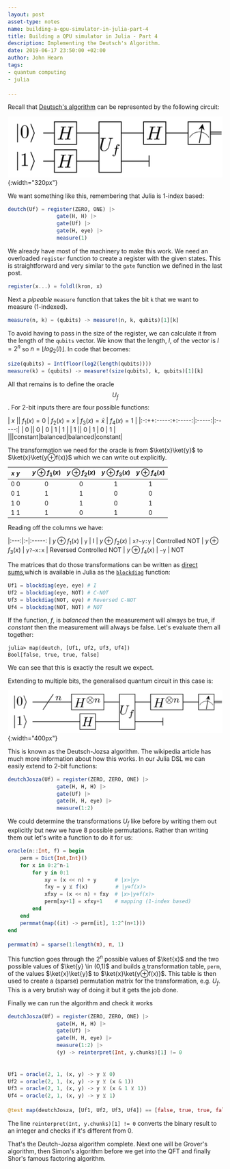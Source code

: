 ```yaml
---
layout: post
asset-type: notes
name: building-a-qpu-simulator-in-julia-part-4
title: Building a QPU simulator in Julia - Part 4
description: Implementing the Deutsch's Algorithm.
date: 2019-06-17 23:50:00 +02:00
author: John Hearn
tags:
- quantum computing
- julia

---
```


Recall that [Deutsch's algorithm](deutsch-jozsa-algorithm) can be represented by the following circuit:

![Deutsch's algorithm circuit](/assets/images/deutschs-circuit.png){:width="320px"}

We want something like this, remembering that Julia is 1-index based:

```julia
deutch(Uf) = register(ZERO, ONE) |>
                gate(H, H) |>
                gate(Uf) |>
                gate(H, eye) |>
                measure(1)
```

We already have most of the machinery to make this work. We need an overloaded `register` function to create a register with the given states. This is straightforward and very similar to the `gate` function we defined in the last post.

```julia
register(x...) = foldl(kron, x)
```

Next a *pipeable* `measure` function that takes the bit `k` that we want to measure (1-indexed).

```julia
measure(n, k) = (qubits) -> measure!(n, k, qubits)[1][k]
```

To avoid having to pass in the size of the register, we can calculate it from the length of the `qubits` vector. We know that the length, $l$, of the vector is $l=2^{n}$ so $n=\lfloor log_{2}(l) \rfloor$. In code that becomes:

```julia
size(qubits) = Int(floor(log2(length(qubits))))
measure(k) = (qubits) -> measure!(size(qubits), k, qubits)[1][k]
```

All that remains is to define the oracle $$U_{f}$$. For 2-bit inputs there are four possible functions:


| $x$ || $f_1(x)=0$ | $f_2(x)=x$ | $f_3(x)=\bar{x}$ | $f_4(x)=1$ |
|:-:++:-----:+:-----:|:-----:|:-----:|
| 0 || 0     | 0     | 1     | 1     |
| 1 || 0     | 1     | 0     | 1     |
|||constant|balanced|balanced|constant|

The transformation we need for the oracle is from $\ket{x}\ket{y}$ to $\ket{x}\ket{y⊕f(x)}$ which we can write out explicitly.

| $x$ $y$ || $y⊕f_1(x)$ | $y⊕f_2(x)$ | $y⊕f_3(x)$ | $y⊕f_4(x)$ |
|:---:|-|:-----:|:-----:|:-----:|:-----:|
| 0 0 || 0     | 0     | 1     | 1     |
| 0 1 || 1     | 1     | 0     | 0     |
| 1 0 || 0     | 1     | 0     | 1     |
| 1 1 || 1     | 0     | 1     | 0     |

Reading off the columns we have:

|:---:|:-|:-----:
| $y⊕f_1(x)$ | `y` | I
| $y⊕f_2(x)$ | `x?~y:y` | Controlled NOT
| $y⊕f_3(x)$ | `y?~x:x` | Reversed Controlled NOT
| $y⊕f_4(x)$ | `~y` | NOT

The matrices that do those transformations can be written as [direct sums](https://en.wikipedia.org/wiki/Matrix_addition#Direct_sum),which is available in Julia as the [`blockdiag`](https://docs.julialang.org/en/v1/stdlib/SparseArrays/index.html#SparseArrays.blockdiag) function:

```julia
Uf1 = blockdiag(eye, eye) # I
Uf2 = blockdiag(eye, NOT) # C-NOT
Uf3 = blockdiag(NOT, eye) # Reversed C-NOT
Uf4 = blockdiag(NOT, NOT) # NOT
```

If the function, $f$, is *balanced* then the measurement will always be true, if *constant* then the measurement will always be false. Let's evaluate them all together:

```console
julia> map(deutch, [Uf1, Uf2, Uf3, Uf4])
Bool[false, true, true, false]
```

We can see that this is exactly the result we expect.

Extending to multiple bits, the generalised quantum circuit in this case is:

![Deutsch-Jozsa algorithm circuit](/assets/images/deutsch-jozsa-circuit.png){:width="400px"}

This is known as the Deutsch-Jozsa algorithm. The wikipedia article has much more information about how this works. In our Julia DSL we can easily extend to 2-bit functions:

```julia
deutchJosza(Uf) = register(ZERO, ZERO, ONE) |>
                gate(H, H, H) |>
                gate(Uf) |>
                gate(H, H, eye) |>
                measure(1:2)
```

We could determine the transformations $U_f$ like before by writing them out explicitly but new we have 8 possible permutations. Rather than writing them out let's write a function to do it for us:

```julia
oracle(n::Int, f) = begin
    perm = Dict{Int,Int}()
    for x in 0:2^n-1
        for y in 0:1
            xy = (x << n) + y      # |x>|y>
            fxy = y ⊻ f(x)         # |y⊕f(x)>
            xfxy = (x << n) + fxy  # |x>|y⊕f(x)>
            perm[xy+1] = xfxy+1    # mapping (1-index based)
        end
    end
    permmat(map((it) -> perm[it], 1:2^(n+1)))
end

permmat(π) = sparse(1:length(π), π, 1)
```

This function goes through the $2^n$ possible values of $\ket{x}$ and the two possible values of $\ket{y} \in (0,1)$ and builds a transformation table, `perm`, of the values $\ket{x}\ket{y}$ to $\ket{x}\ket{y⊕f(x)}$. This table is then used to create a (sparse) permutation matrix for the transformation, e.g. $U_f$. This is a very brutish way of doing it but it gets the job done.

Finally we can run the algorithm and check it works

```julia
deutchJosza(Uf) = register(ZERO, ZERO, ONE) |>
                gate(H, H, H) |>
                gate(Uf) |>
                gate(H, H, eye) |>
                measure(1:2) |>
                (y) -> reinterpret(Int, y.chunks)[1] != 0


Uf1 = oracle(2, 1, (x, y) -> y ⊻ 0)
Uf2 = oracle(2, 1, (x, y) -> y ⊻ (x & 1))
Uf3 = oracle(2, 1, (x, y) -> y ⊻ (x & 1 ⊻ 1))
Uf4 = oracle(2, 1, (x, y) -> y ⊻ 1)

@test map(deutchJosza, [Uf1, Uf2, Uf3, Uf4]) == [false, true, true, false]
```

The line `reinterpret(Int, y.chunks)[1] != 0` converts the binary result to an integer and checks if it's different from 0.

That's the Deutch-Jozsa algorithm complete. Next one will be Grover's algorithm, then Simon's algorithm before we get into the QFT and finally Shor's famous factoring algorithm.

[Quko]: https://github.com/johnhearn/quko
[Julia]: https://julialang.org/
